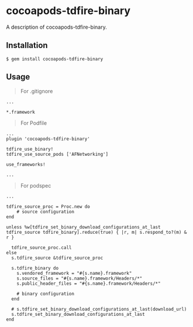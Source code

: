 # cocoapods-tdfire-binary

A description of cocoapods-tdfire-binary.

## Installation

    $ gem install cocoapods-tdfire-binary

## Usage

> For .gitignore

```
...

*.framework
```

> For Podfile

```
...
plugin 'cocoapods-tdfire-binary'

tdfire_use_binary!
tdfire_use_source_pods ['AFNetworking']

use_frameworks!

...

```

> For podspec

```
...

tdfire_source_proc = Proc.new do
    # source configuration
end

unless %w[tdfire_set_binary_download_configurations_at_last tdfire_source tdfire_binary].reduce(true) { |r, m| s.respond_to?(m) & r }
    
  tdfire_source_proc.call
else
  s.tdfire_source &tdfire_source_proc
  
  s.tdfire_binary do 
    s.vendored_framework = "#{s.name}.framework"
    s.source_files = "#{s.name}.framework/Headers/*"
    s.public_header_files = "#{s.name}.framework/Headers/*"

    # binary configuration
  end
  
  # s.tdfire_set_binary_download_configurations_at_last(download_url)
  s.tdfire_set_binary_download_configurations_at_last
end

```
